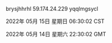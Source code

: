 brysjhhrhl 59.174.24.229 yqqlmgsycl

2022年 05月 15日 星期日 06:30:02 CST

2022年 05月 14日 星期六 22:30:02 GMT
